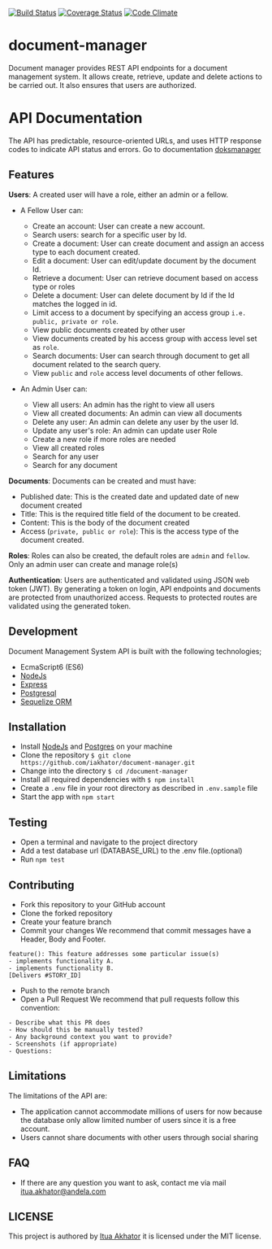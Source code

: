 [![Build Status](https://travis-ci.org/iakhator/document-manager.svg?branch=staging)](https://travis-ci.org/iakhator/document-manager)
[![Coverage Status](https://coveralls.io/repos/github/iakhator/document-manager/badge.svg?branch=staging)](https://coveralls.io/github/iakhator/document-manager?branch=staging)
[![Code Climate](https://codeclimate.com/github/codeclimate/codeclimate/badges/gpa.svg)](https://codeclimate.com/github/codeclimate/codeclimate)

# document-manager
Document manager provides REST API endpoints for a document management system. It allows create, retrieve, update and delete actions to be carried out.
It also ensures that users are authorized.

# API Documentation
The API has predictable, resource-oriented URLs, and uses HTTP response codes to indicate API status and errors. Go to documentation [doksmanager](http://doksmanager.herokuapp.com)

## Features

**Users**:
A created user will have a role, either an admin or a fellow.
- A Fellow User can:
    - Create an account: User can create a new account.
    - Search users: search for a specific user by Id.
    - Create a document: User can create document and assign an access type to each document created.
    - Edit a document: User can edit/update document by the document Id.
    - Retrieve a document: User can retrieve document based on access type or roles
    - Delete a document: User can delete document by Id if the Id matches the logged in id.
    - Limit access to a document by specifying an access group `i.e. public, private or role`.
    - View public documents created by other user
    - View documents created by his access group with access level set as `role`.
    - Search documents: User can search through document to get all document related to the search query.
    - View `public` and `role` access level documents of other fellows.

- An Admin User can:
    - View all users: An admin has the right to view all users
    - View all created documents: An admin can view all documents
    - Delete any user: An admin can delete any user by the user Id.
    - Update any user's role: An admin can update user Role
    - Create a new role if more roles are needed
    - View all created roles
    - Search for any user
    - Search for any document

**Documents**:
Documents can be created and must have:
  - Published date: This is the created date and updated date of new document created
  - Title: This is the required title field of the document to be created.
  - Content: This is the body of the document created
  - Access (`private, public or role`): This is the access type of the document created.

**Roles**:
Roles can also be created, the default roles are `admin` and `fellow`.
Only an admin user can create and manage role(s)

**Authentication**:
Users are authenticated and validated using JSON web token (JWT).
By generating a token on login, API endpoints and documents are protected from unauthorized access.
Requests to protected routes are validated using the generated token.

## Development
Document Management System API is built with the following technologies;
- EcmaScript6 (ES6)
- [NodeJs](https://nodejs.org)
- [Express](http://expressjs.com/)
- [Postgresql](https://www.postgresql.org/)
- [Sequelize ORM](http://docs.sequelizejs.com/en/v3/)

## Installation
  - Install [NodeJs](https://nodejs.org/en/) and [Postgres](https://www.postgresql.org/) on your machine
  - Clone the repository `$ git clone https://github.com/iakhator/document-manager.git`
  - Change into the directory `$ cd /document-manager`
  - Install all required dependencies with `$ npm install`
  - Create a `.env` file in your root directory as described in `.env.sample` file
  - Start the app with `npm start`

## Testing
  - Open a terminal and navigate to the project directory
  - Add a test database url (DATABASE_URL) to the .env file.(optional)
  - Run `npm test`

## Contributing
- Fork this repository to your GitHub account
- Clone the forked repository
- Create your feature branch
- Commit your changes
We recommend that commit messages have a Header, Body and Footer.

```
feature(): This feature addresses some particular issue(s)
- implements functionality A.
- implements functionality B.
[Delivers #STORY_ID]

```
- Push to the remote branch
- Open a Pull Request
We recommend that pull requests follow this convention:

```
- Describe what this PR does
- How should this be manually tested?
- Any background context you want to provide?
- Screenshots (if appropriate)
- Questions:

```

## Limitations
The limitations of the API are:
- The application cannot accommodate millions of users for now because the database only allow limited number of users since it is a free account.
- Users cannot share documents with other users through social sharing

## FAQ
- If there are any question you want to ask, contact me via mail [itua.akhator@andela.com](mailto:itua.akhator@andela.com)

## LICENSE
 This project is authored by [Itua Akhator](https://github.com/iakhator) it is licensed under the MIT license.
